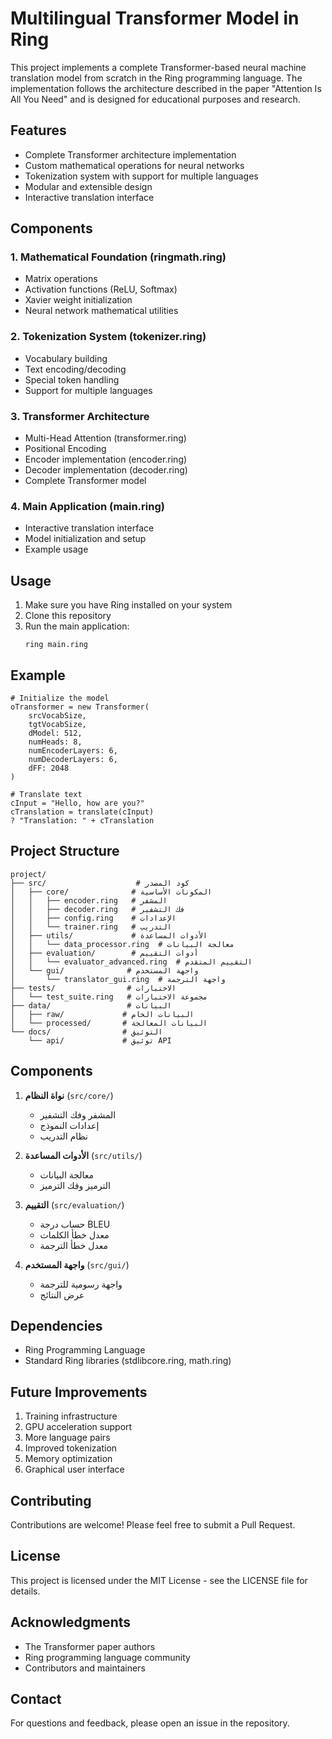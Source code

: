 # Multilingual Transformer Model in Ring

This project implements a complete Transformer-based neural machine translation model from scratch in the Ring programming language. The implementation follows the architecture described in the paper "Attention Is All You Need" and is designed for educational purposes and research.

## Features

- Complete Transformer architecture implementation
- Custom mathematical operations for neural networks
- Tokenization system with support for multiple languages
- Modular and extensible design
- Interactive translation interface

## Components

### 1. Mathematical Foundation (ringmath.ring)
- Matrix operations
- Activation functions (ReLU, Softmax)
- Xavier weight initialization
- Neural network mathematical utilities

### 2. Tokenization System (tokenizer.ring)
- Vocabulary building
- Text encoding/decoding
- Special token handling
- Support for multiple languages

### 3. Transformer Architecture
- Multi-Head Attention (transformer.ring)
- Positional Encoding
- Encoder implementation (encoder.ring)
- Decoder implementation (decoder.ring)
- Complete Transformer model

### 4. Main Application (main.ring)
- Interactive translation interface
- Model initialization and setup
- Example usage

## Usage

1. Make sure you have Ring installed on your system
2. Clone this repository
3. Run the main application:
   ```
   ring main.ring
   ```

## Example

```ring
# Initialize the model
oTransformer = new Transformer(
    srcVocabSize,
    tgtVocabSize,
    dModel: 512,
    numHeads: 8,
    numEncoderLayers: 6,
    numDecoderLayers: 6,
    dFF: 2048
)

# Translate text
cInput = "Hello, how are you?"
cTranslation = translate(cInput)
? "Translation: " + cTranslation
```

## Project Structure

```
project/
├── src/                    # كود المصدر
│   ├── core/              # المكونات الأساسية
│   │   ├── encoder.ring   # المشفر
│   │   ├── decoder.ring   # فك التشفير
│   │   ├── config.ring    # الإعدادات
│   │   └── trainer.ring   # التدريب
│   ├── utils/             # الأدوات المساعدة
│   │   └── data_processor.ring  # معالجة البيانات
│   ├── evaluation/        # أدوات التقييم
│   │   └── evaluator_advanced.ring  # التقييم المتقدم
│   └── gui/              # واجهة المستخدم
│       └── translator_gui.ring  # واجهة الترجمة
├── tests/                # الاختبارات
│   └── test_suite.ring   # مجموعة الاختبارات
├── data/                 # البيانات
│   ├── raw/             # البيانات الخام
│   └── processed/       # البيانات المعالجة
└── docs/                # التوثيق
    └── api/             # توثيق API
```

## Components

1. **نواة النظام** (`src/core/`)
   - المشفر وفك التشفير
   - إعدادات النموذج
   - نظام التدريب

2. **الأدوات المساعدة** (`src/utils/`)
   - معالجة البيانات
   - الترميز وفك الترميز

3. **التقييم** (`src/evaluation/`)
   - حساب درجة BLEU
   - معدل خطأ الكلمات
   - معدل خطأ الترجمة

4. **واجهة المستخدم** (`src/gui/`)
   - واجهة رسومية للترجمة
   - عرض النتائج

## Dependencies

- Ring Programming Language
- Standard Ring libraries (stdlibcore.ring, math.ring)

## Future Improvements

1. Training infrastructure
2. GPU acceleration support
3. More language pairs
4. Improved tokenization
5. Memory optimization
6. Graphical user interface

## Contributing

Contributions are welcome! Please feel free to submit a Pull Request.

## License

This project is licensed under the MIT License - see the LICENSE file for details.

## Acknowledgments

- The Transformer paper authors
- Ring programming language community
- Contributors and maintainers

## Contact

For questions and feedback, please open an issue in the repository.
